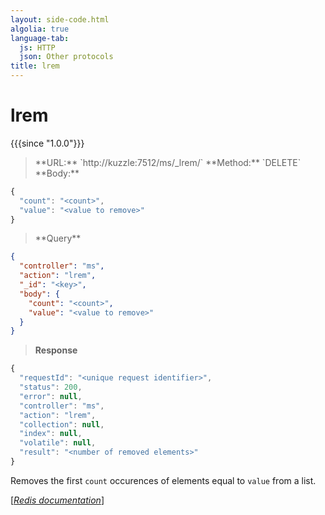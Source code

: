 ```yaml
---
layout: side-code.html
algolia: true
language-tab:
  js: HTTP
  json: Other protocols
title: lrem
---
```



# lrem

{{{since "1.0.0"}}}



<blockquote class="js">
<p>
**URL:** `http://kuzzle:7512/ms/_lrem/<key>`  
**Method:** `DELETE`  
**Body:**
</p>
</blockquote>


```js
{
  "count": "<count>",
  "value": "<value to remove>"
}
```



<blockquote class="json">
<p>
**Query**
</p>
</blockquote>


```json
{
  "controller": "ms",
  "action": "lrem",
  "_id": "<key>",
  "body": {
    "count": "<count>",
    "value": "<value to remove>"
  }
}
```

>**Response**

```javascript
{
  "requestId": "<unique request identifier>",
  "status": 200,
  "error": null,
  "controller": "ms",
  "action": "lrem",
  "collection": null,
  "index": null,
  "volatile": null,
  "result": "<number of removed elements>"
}
```

Removes the first `count` occurences of elements equal to `value` from a list.

[[_Redis documentation_]](https://redis.io/commands/lrem)
